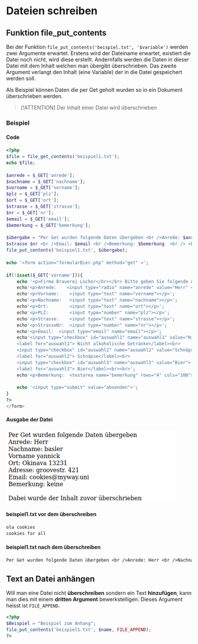 # Dateien schreiben

## Funktion file_put_contents

Bei der Funktion ``file_put_contents('beispiel.txt', '$variable')`` werden zwei Argumente erwartet. Erstens wird der Dateiname erwartet, existiert die Datei noch nicht, wird diese erstellt. Andernfalls werden die Daten in dieser Datei mit dem Inhalt welchen man übergibt überschrieben. Das zweite Argument verlangt den Inhalt (eine Variable) der in die Datei gespeichert werden soll.

Als Beispiel können Daten die per Get geholt wurden so in ein Dokument überschrieben werden.

> [!ATTENTION]
> Der Inhalt einer Datei wird überschrieben

### Beispiel

<!-- tabs:start -->
#### **Code**

```php
<?php
$file = file_get_contents('beispiel1.txt');
echo $file;

$anrede = $_GET['anrede'];
$nachname = $_GET['nachname'];
$vorname = $_GET['vorname'];
$plz = $_GET['plz'];
$ort = $_GET['ort'];
$strasse = $_GET['strasse'];
$nr = $_GET['nr'];
$email = $_GET['email'];
$bemerkung = $_GET['bemerkung'];

$übergabe = "Per Get wurden folgende Daten übergeben <br />Anrede: $anrede <br />Nachname: $nachname <br />Vorname $vorname <br />Ort: $ort $plz <br />Adresse: 
$strasse $nr <br />Email: $email <br />Bemerkung: $bemerkung  <br /> <br /> Dabei wurde der Inhalt zuvor überschrieben";
file_put_contents('beispiel1.txt', $übergabe);

echo '<form action="formularBier.php" method="get" >';

if(!isset($_GET['vorname'])){
    echo '<p>Firma Brauerei Locher</br></br> Bitte geben Sie folgende Angaben an';
    echo'<p>Anrede:    <input type="radio" name="anrede" value="Herr" <label>Herr</label><input type="radio" name="anrede" value="Frau" <label>Frau</label></p>';
    echo'<p>Vorname:    <input type="text" name="vorname"></p>';
    echo'<p>Nachname:   <input type="text" name="nachname"></p>';
    echo'<p>Ort:        <input type="text" name="ort"></p>';
    echo'<p>PLZ:        <input type="number" name="plz"></p>';
    echo'<p>Strasse:    <input type="text" name="strasse"></p>';
    echo'<p>StrasseNr:  <input type="number" name="nr"></p>';
    echo'<p>Email:  <input type="email" name="email"></p>';
    echo'<input type="checkbox" id="auswahl1" name="auswahl1" value="Nicht alkoholische Getränke">
    <label for="auswahl1"> Nicht alkoholische Getränke</label><br>
    <input type="checkbox" id="auswahl2" name="auswahl2" value="Schnäpse">
    <label for="auswahl2"> Schnäpse</label><br>
    <input type="checkbox" id="auswahl3" name="auswahl3" value="Bier">
    <label for="auswahl3"> Bier</label><br><br>';
    echo'<p>Bemerkung:  <textarea name="bemerkung" rows="4" cols="100"></textarea></p>';

    echo '<input type="submit" value="absenden">';
}
?>
</form>
```

#### **Ausgabe der Datei**

![Ausgabe der Datei](../pics/dateischreiben.png)

#### **beispiel1.txt vor dem überschreiben**

```txt
ola cookies
cookies for all
```

#### **beispiel1.txt nach dem überschreiben**

```txt
Per Get wurden folgende Daten übergeben <br />Anrede: Herr <br />Nachname: basler <br />Vorname yannick <br />Ort: Okinava 13231 <br />Adresse: groovestr. 421 <br />Email: cookies@myway.uni <br />Bemerkung: keine  <br /> <br /> Dabei wurde der Inhalt zuvor überschrieben
```

<!-- tabs:end -->

## Text an Datei anhängen

Will man eine Datei nicht **überschreiben** sondern ein Text **hinzufügen**, kann man dies mit einem **dritten Argument** bewerkstelligen. Dieses Argument heisst ist ``FILE_APPEND``.

```php
<?php
$Beispiel = "Beispiel zum Anhang";
file_put_contents('beispiel1.txt', $name, FILE_APPEND);
?>
```
